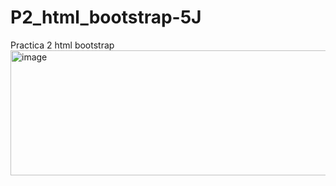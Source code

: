 # P2_html_bootstrap-5J
Practica 2 html bootstrap
<img width="729" height="200" alt="image" src="https://github.com/user-attachments/assets/2745e5cf-8588-44ec-abaa-3c4ca6833f86" />
